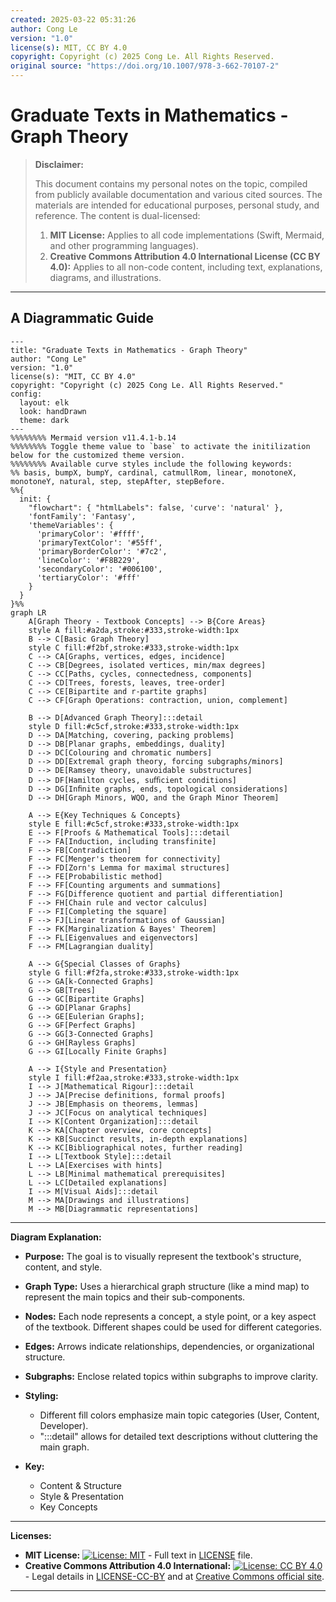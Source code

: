 ```yaml
---
created: 2025-03-22 05:31:26
author: Cong Le
version: "1.0"
license(s): MIT, CC BY 4.0
copyright: Copyright (c) 2025 Cong Le. All Rights Reserved.
original source: "https://doi.org/10.1007/978-3-662-70107-2"
---
```



# Graduate Texts in Mathematics - Graph Theory
> **Disclaimer:**
>
> This document contains my personal notes on the topic,
> compiled from publicly available documentation and various cited sources.
> The materials are intended for educational purposes, personal study, and reference.
> The content is dual-licensed:
> 1. **MIT License:** Applies to all code implementations (Swift, Mermaid, and other programming languages).
> 2. **Creative Commons Attribution 4.0 International License (CC BY 4.0):** Applies to all non-code content, including text, explanations, diagrams, and illustrations.
---


## A Diagrammatic Guide 



```mermaid
---
title: "Graduate Texts in Mathematics - Graph Theory"
author: "Cong Le"
version: "1.0"
license(s): "MIT, CC BY 4.0"
copyright: "Copyright (c) 2025 Cong Le. All Rights Reserved."
config:
  layout: elk
  look: handDrawn
  theme: dark
---
%%%%%%%% Mermaid version v11.4.1-b.14
%%%%%%%% Toggle theme value to `base` to activate the initilization below for the customized theme version.
%%%%%%%% Available curve styles include the following keywords:
%% basis, bumpX, bumpY, cardinal, catmullRom, linear, monotoneX, monotoneY, natural, step, stepAfter, stepBefore.
%%{
  init: {
    "flowchart": { "htmlLabels": false, 'curve': 'natural' },
    'fontFamily': 'Fantasy',
    'themeVariables': {
      'primaryColor': '#ffff',
      'primaryTextColor': '#55ff',
      'primaryBorderColor': '#7c2',
      'lineColor': '#F8B229',
      'secondaryColor': '#006100',
      'tertiaryColor': '#fff'
    }
  }
}%%
graph LR
    A[Graph Theory - Textbook Concepts] --> B{Core Areas}
    style A fill:#a2da,stroke:#333,stroke-width:1px
    B --> C[Basic Graph Theory]
    style C fill:#f2bf,stroke:#333,stroke-width:1px
    C --> CA[Graphs, vertices, edges, incidence]
    C --> CB[Degrees, isolated vertices, min/max degrees]
    C --> CC[Paths, cycles, connectedness, components]
    C --> CD[Trees, forests, leaves, tree-order]
    C --> CE[Bipartite and r-partite graphs]
    C --> CF[Graph Operations: contraction, union, complement]

    B --> D[Advanced Graph Theory]:::detail
    style D fill:#c5cf,stroke:#333,stroke-width:1px
    D --> DA[Matching, covering, packing problems]
    D --> DB[Planar graphs, embeddings, duality]
    D --> DC[Colouring and chromatic numbers]
    D --> DD[Extremal graph theory, forcing subgraphs/minors]
    D --> DE[Ramsey theory, unavoidable substructures]
    D --> DF[Hamilton cycles, suﬃcient conditions]
    D --> DG[Inﬁnite graphs, ends, topological considerations]
    D --> DH[Graph Minors, WQO, and the Graph Minor Theorem]

    A --> E{Key Techniques & Concepts}
    style E fill:#c5cf,stroke:#333,stroke-width:1px
    E --> F[Proofs & Mathematical Tools]:::detail
    F --> FA[Induction, including transfinite]
    F --> FB[Contradiction]
    F --> FC[Menger's theorem for connectivity]
    F --> FD[Zorn's Lemma for maximal structures]
    F --> FE[Probabilistic method]
    F --> FF[Counting arguments and summations]
    F --> FG[Difference quotient and partial differentiation]
    F --> FH[Chain rule and vector calculus]
    F --> FI[Completing the square]
    F --> FJ[Linear transformations of Gaussian]
    F --> FK[Marginalization & Bayes' Theorem]
    F --> FL[Eigenvalues and eigenvectors]
    F --> FM[Lagrangian duality]

    A --> G{Special Classes of Graphs}
    style G fill:#f2fa,stroke:#333,stroke-width:1px
    G --> GA[k-Connected Graphs]
    G --> GB[Trees]
    G --> GC[Bipartite Graphs]
    G --> GD[Planar Graphs]
    G --> GE[Eulerian Graphs];
    G --> GF[Perfect Graphs]
    G --> GG[3-Connected Graphs]
    G --> GH[Rayless Graphs]
    G --> GI[Locally Finite Graphs]

    A --> I{Style and Presentation}
    style I fill:#f2aa,stroke:#333,stroke-width:1px
    I --> J[Mathematical Rigour]:::detail
    J --> JA[Precise definitions, formal proofs]
    J --> JB[Emphasis on theorems, lemmas]
    J --> JC[Focus on analytical techniques]
    I --> K[Content Organization]:::detail
    K --> KA[Chapter overview, core concepts]
    K --> KB[Succinct results, in-depth explanations]
    K --> KC[Bibliographical notes, further reading]
    I --> L[Textbook Style]:::detail
    L --> LA[Exercises with hints]
    L --> LB[Minimal mathematical prerequisites]
    L --> LC[Detailed explanations]
    I --> M[Visual Aids]:::detail
    M --> MA[Drawings and illustrations]
    M --> MB[Diagrammatic representations]
```

----

**Diagram Explanation:**

*   **Purpose:** The goal is to visually represent the textbook's structure, content, and style.
*   **Graph Type:** Uses a hierarchical graph structure (like a mind map) to represent the main topics and their sub-components.
*   **Nodes:** Each node represents a concept, a style point, or a key aspect of the textbook.  Different shapes could be used for different categories.
*   **Edges:** Arrows indicate relationships, dependencies, or organizational structure.
*   **Subgraphs:** Enclose related topics within subgraphs to improve clarity.
*   **Styling:**
    *   Different fill colors emphasize main topic categories (User, Content, Developer).
    *   ":::detail" allows for detailed text descriptions without cluttering the main graph.
*   **Key:**

    *   Content & Structure
    *   Style & Presentation
    *   Key Concepts





---
**Licenses:**

- **MIT License:**  [![License: MIT](https://img.shields.io/badge/License-MIT-yellow.svg)](LICENSE) - Full text in [LICENSE](LICENSE) file.
- **Creative Commons Attribution 4.0 International:** [![License: CC BY 4.0](https://licensebuttons.net/l/by/4.0/88x31.png)](LICENSE-CC-BY) - Legal details in [LICENSE-CC-BY](LICENSE-CC-BY) and at [Creative Commons official site](http://creativecommons.org/licenses/by/4.0/).

---